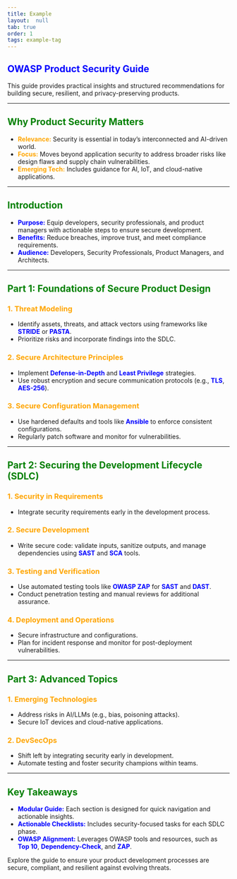 ```yaml
---
title: Example
layout:  null
tab: true
order: 1
tags: example-tag
---
```


## <span style="color:blue;">**OWASP Product Security Guide**</span>

This guide provides practical insights and structured recommendations for building secure, resilient, and privacy-preserving products.

---

## <span style="color:green;">**Why Product Security Matters**</span>
- <span style="color:orange;">**Relevance:**</span> Security is essential in today’s interconnected and AI-driven world.
- <span style="color:orange;">**Focus:**</span> Moves beyond application security to address broader risks like design flaws and supply chain vulnerabilities.
- <span style="color:orange;">**Emerging Tech:**</span> Includes guidance for AI, IoT, and cloud-native applications.

---

## <span style="color:green;">**Introduction**</span>
- <span style="color:blue;">**Purpose:**</span> Equip developers, security professionals, and product managers with actionable steps to ensure secure development.
- <span style="color:blue;">**Benefits:**</span> Reduce breaches, improve trust, and meet compliance requirements.
- <span style="color:blue;">**Audience:**</span> Developers, Security Professionals, Product Managers, and Architects.

---

## <span style="color:green;">**Part 1: Foundations of Secure Product Design**</span>

### <span style="color:orange;">**1. Threat Modeling**</span>
- Identify assets, threats, and attack vectors using frameworks like <span style="color:blue;">**STRIDE**</span> or <span style="color:blue;">**PASTA**</span>.
- Prioritize risks and incorporate findings into the SDLC.

### <span style="color:orange;">**2. Secure Architecture Principles**</span>
- Implement <span style="color:blue;">**Defense-in-Depth**</span> and <span style="color:blue;">**Least Privilege**</span> strategies.
- Use robust encryption and secure communication protocols (e.g., <span style="color:blue;">**TLS**</span>, <span style="color:blue;">**AES-256**</span>).

### <span style="color:orange;">**3. Secure Configuration Management**</span>
- Use hardened defaults and tools like <span style="color:blue;">**Ansible**</span> to enforce consistent configurations.
- Regularly patch software and monitor for vulnerabilities.

---

## <span style="color:green;">**Part 2: Securing the Development Lifecycle (SDLC)**</span>

### <span style="color:orange;">**1. Security in Requirements**</span>
- Integrate security requirements early in the development process.

### <span style="color:orange;">**2. Secure Development**</span>
- Write secure code: validate inputs, sanitize outputs, and manage dependencies using <span style="color:blue;">**SAST**</span> and <span style="color:blue;">**SCA**</span> tools.

### <span style="color:orange;">**3. Testing and Verification**</span>
- Use automated testing tools like <span style="color:blue;">**OWASP ZAP**</span> for <span style="color:blue;">**SAST**</span> and <span style="color:blue;">**DAST**</span>.
- Conduct penetration testing and manual reviews for additional assurance.

### <span style="color:orange;">**4. Deployment and Operations**</span>
- Secure infrastructure and configurations.
- Plan for incident response and monitor for post-deployment vulnerabilities.

---

## <span style="color:green;">**Part 3: Advanced Topics**</span>

### <span style="color:orange;">**1. Emerging Technologies**</span>
- Address risks in AI/LLMs (e.g., bias, poisoning attacks).
- Secure IoT devices and cloud-native applications.

### <span style="color:orange;">**2. DevSecOps**</span>
- Shift left by integrating security early in development.
- Automate testing and foster security champions within teams.

---

## <span style="color:green;">**Key Takeaways**</span>
- <span style="color:blue;">**Modular Guide:**</span> Each section is designed for quick navigation and actionable insights.
- <span style="color:blue;">**Actionable Checklists:**</span> Includes security-focused tasks for each SDLC phase.
- <span style="color:blue;">**OWASP Alignment:**</span> Leverages OWASP tools and resources, such as <span style="color:blue;">**Top 10**</span>, <span style="color:blue;">**Dependency-Check**</span>, and <span style="color:blue;">**ZAP**</span>.

Explore the guide to ensure your product development processes are secure, compliant, and resilient against evolving threats.

